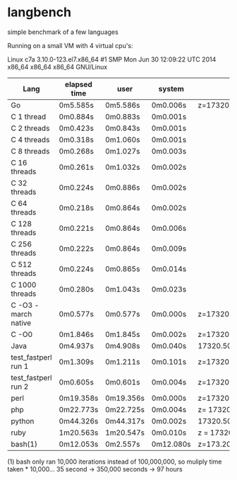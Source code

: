 # langbench
simple benchmark of a few languages

Running on a small VM with 4 virtual cpu's:

Linux c7a 3.10.0-123.el7.x86_64 #1 SMP Mon Jun 30 12:09:22 UTC 2014 x86_64 x86_64 x86_64 GNU/Linux

Lang | elapsed time | user | system | result
---- | ------------ | ---- | ------ | -----
Go|0m5.585s|0m5.586s|0m0.006s | z=17320.507989086233
C 1 thread|0m0.884s|0m0.883s|0m0.001s|
C 2 threads|0m0.423s|0m0.843s|0m0.001s|
C 4 threads|0m0.318s|0m1.060s|0m0.001s|
C 8 threads|0m0.268s|0m1.027s|0m0.003s|
C 16 threads|0m0.261s|0m1.032s|0m0.002s|
C 32 threads|0m0.224s|0m0.886s|0m0.002s|
C 64 threads|0m0.218s|0m0.864s|0m0.002s|
C 128 threads |0m0.221s|0m0.864s|0m0.006s|
C 256 threads|0m0.222s|0m0.864s|0m0.009s|
C 512 threads|0m0.224s|0m0.865s|0m0.014s|
C 1000 threads|0m0.280s|0m1.043s|0m0.023s|
C -O3 -march native|0m0.577s|0m0.577s|0m0.000s|z=17320.507989
C -O0|0m1.846s|0m1.845s|0m0.002s| z=17320.507989
Java|0m4.937s|0m4.908s|0m0.040s| 17320.507989086233
test_fastperl run 1|0m1.309s|0m1.211s|0m0.101s|z=17320.507989
test_fastperl run 2|0m0.605s|0m0.601s|0m0.004s|z=17320.507989
perl|0m19.358s|0m19.356s|0m0.000s| z=17320.5079890862
php|0m22.773s|0m22.725s|0m0.004s| z= 17320.507989086
python|0m44.326s|0m44.317s|0m0.002s| 17320.5079891
ruby|1m20.563s|1m20.547s|0m0.010s| z = 17320.508075688773
bash(1)|0m12.053s|0m2.557s|0m12.080s| z=173.20508075688772935274

(1) bash only ran 10,000 iterations instead of 100,000,000, so muliply time taken * 10,000...
35 second -> 350,000 seconds -> 97 hours



